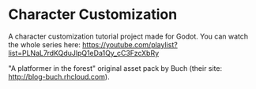 # Character Customization
A character customization tutorial project made for Godot.
You can watch the whole series here: https://youtube.com/playlist?list=PLNaL7rdKQduJlpQ1eDa1Qy_cC3FzcXbRy

"A platformer in the forest" original asset pack by Buch (their site:  http://blog-buch.rhcloud.com). 

